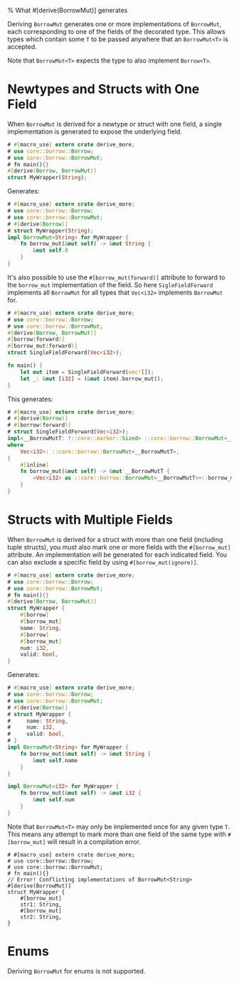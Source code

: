 % What #[derive(BorrowMut)] generates

Deriving `BorrowMut` generates one or more implementations of `BorrowMut`, each
corresponding to one of the fields of the decorated type.
This allows types which contain some `T` to be passed anywhere that an
`BorrowMut<T>` is accepted.

Note that `BorrowMut<T>` expects the type to also implement `Borrow<T>`.

# Newtypes and Structs with One Field

When `BorrowMut` is derived for a newtype or struct with one field, a single
implementation is generated to expose the underlying field.

```rust
# #[macro_use] extern crate derive_more;
# use core::borrow::Borrow;
# use core::borrow::BorrowMut;
# fn main(){}
#[derive(Borrow, BorrowMut)]
struct MyWrapper(String);
```

Generates:

```rust
# #[macro_use] extern crate derive_more;
# use core::borrow::Borrow;
# use core::borrow::BorrowMut;
# #[derive(Borrow)]
# struct MyWrapper(String);
impl BorrowMut<String> for MyWrapper {
    fn borrow_mut(&mut self) -> &mut String {
        &mut self.0
    }
}
```

It's also possible to use the `#[borrow_mut(forward)]` attribute to forward
to the `borrow_mut` implementation of the field. So here `SigleFieldForward`
implements all `BorrowMut` for all types that `Vec<i32>` implements `BorrowMut` for.

```rust
# #[macro_use] extern crate derive_more;
# use core::borrow::Borrow;
# use core::borrow::BorrowMut;
#[derive(Borrow, BorrowMut)]
#[borrow(forward)]
#[borrow_mut(forward)]
struct SingleFieldForward(Vec<i32>);

fn main() {
    let mut item = SingleFieldForward(vec![]);
    let _: &mut [i32] = (&mut item).borrow_mut();
}

```

This generates:

```rust
# #[macro_use] extern crate derive_more;
# #[derive(Borrow)]
# #[borrow(forward)]
# struct SingleFieldForward(Vec<i32>);
impl<__BorrowMutT: ?::core::marker::Sized> ::core::borrow::BorrowMut<__BorrowMutT> for SingleFieldForward
where
    Vec<i32>: ::core::borrow::BorrowMut<__BorrowMutT>,
{
    #[inline]
    fn borrow_mut(&mut self) -> &mut __BorrowMutT {
        <Vec<i32> as ::core::borrow::BorrowMut<__BorrowMutT>>::borrow_mut(&mut self.0)
    }
}
```


# Structs with Multiple Fields

When `BorrowMut` is derived for a struct with more than one field (including tuple
structs), you must also mark one or more fields with the `#[borrow_mut]` attribute.
An implementation will be generated for each indicated field.
You can also exclude a specific field by using `#[borrow_mut(ignore)]`.

```rust
# #[macro_use] extern crate derive_more;
# use core::borrow::Borrow;
# use core::borrow::BorrowMut;
# fn main(){}
#[derive(Borrow, BorrowMut)]
struct MyWrapper {
    #[borrow]
    #[borrow_mut]
    name: String,
    #[borrow]
    #[borrow_mut]
    num: i32,
    valid: bool,
}


```

Generates:

```rust
# #[macro_use] extern crate derive_more;
# use core::borrow::Borrow;
# use core::borrow::BorrowMut;
# #[derive(Borrow)]
# struct MyWrapper {
#     name: String,
#     num: i32,
#     valid: bool,
# }
impl BorrowMut<String> for MyWrapper {
    fn borrow_mut(&mut self) -> &mut String {
        &mut self.name
    }
}

impl BorrowMut<i32> for MyWrapper {
    fn borrow_mut(&mut self) -> &mut i32 {
        &mut self.num
    }
}
```

Note that `BorrowMut<T>` may only be implemented once for any given type `T`. This means any attempt to
mark more than one field of the same type with `#[borrow_mut]` will result in a compilation error.

```compile_fail
# #[macro_use] extern crate derive_more;
# use core::borrow::Borrow;
# use core::borrow::BorrowMut;
# fn main(){}
// Error! Conflicting implementations of BorrowMut<String>
#[derive(BorrowMut)]
struct MyWrapper {
    #[borrow_mut]
    str1: String,
    #[borrow_mut]
    str2: String,
}
```

# Enums

Deriving `BorrowMut` for enums is not supported.
